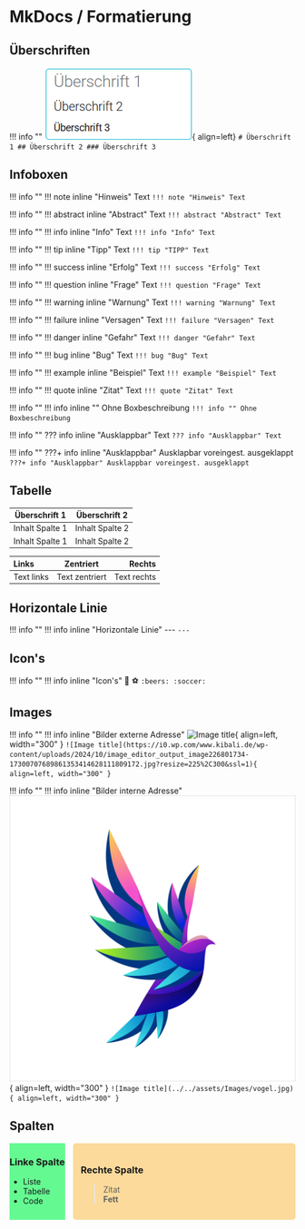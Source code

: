 # MkDocs / Formatierung

## Überschriften

!!! info ""
    ![Überschriften in Markdown](../../assets/Images/ITL_Tools_MkDocs_Ueberschriften001.png){ align=left}
    ```
        # Überschrift 1
        ## Überschrift 2
        ### Überschrift 3
    ```

## Infoboxen

!!! info ""
    !!! note inline "Hinweis"
        Text
    ```
    !!! note "Hinweis"
        Text
    ```    

!!! info ""
    !!! abstract inline "Abstract"
        Text
    ```
    !!! abstract "Abstract"
        Text
    ```

!!! info ""
    !!! info inline "Info"
        Text
    ```
    !!! info "Info"
        Text
    ```    

!!! info ""
    !!! tip inline "Tipp"
        Text
    ```
    !!! tip "TIPP"
        Text
    ```

!!! info ""
    !!! success inline "Erfolg"
        Text
    ```
    !!! success "Erfolg"
        Text
    ```    

!!! info ""
    !!! question inline "Frage"
        Text
    ```
    !!! question "Frage"
        Text
    ```

!!! info ""
    !!! warning inline "Warnung"
        Text
    ```
    !!! warning "Warnung"
        Text
    ```    

!!! info ""
    !!! failure inline "Versagen"
        Text
    ```
    !!! failure "Versagen"
        Text
    ```
    
!!! info ""
    !!! danger inline "Gefahr"
        Text
    ```
    !!! danger "Gefahr"
        Text
    ```    

!!! info ""
    !!! bug inline "Bug"
        Text
    ```
    !!! bug "Bug"
        Text
    ```

!!! info ""
    !!! example inline "Beispiel"
        Text
    ```
    !!! example "Beispiel"
        Text
    ```    

!!! info ""
    !!! quote inline "Zitat"
        Text
    ```
    !!! quote "Zitat"
        Text
    ```

!!! info ""
    !!! info inline ""
        Ohne Boxbeschreibung
    ```
    !!! info ""
        Ohne Boxbeschreibung
    ```

!!! info ""
    ??? info inline "Ausklappbar"
        Text
    ```
    ??? info "Ausklappbar"
        Text
    ```

!!! info ""
    ???+ info inline "Ausklappbar"
        Ausklapbar voreingest. ausgeklappt
    ```
    ???+ info "Ausklappbar"
        Ausklappbar voreingest. ausgeklappt
    ```


## Tabelle
| Überschrift 1 | Überschrift 2 |
|---|---|
| Inhalt Spalte 1 | Inhalt Spalte 2 |
| Inhalt Spalte 1 | Inhalt Spalte 2 |

| Links | Zentriert | Rechts |
| :---- | :----: | ----: |
| Text links | Text zentriert | Text rechts |


## Horizontale Linie
!!! info ""
    !!! info inline "Horizontale Linie"
        ---
    ```
        ---
    ```


## Icon's
!!! info ""
    !!! info inline "Icon's"
        :beers: :soccer:
    ```
        :beers: :soccer:
    ```


## Images
!!! info ""
    !!! info inline "Bilder externe Adresse"
        ![Image title](https://i0.wp.com/www.kibali.de/wp-content/uploads/2024/10/image_editor_output_image226801734-17300707689861353414628111809172.jpg?resize=225%2C300&ssl=1){ align=left, width="300" }
    ```
        ![Image title](https://i0.wp.com/www.kibali.de/wp-content/uploads/2024/10/image_editor_output_image226801734-17300707689861353414628111809172.jpg?resize=225%2C300&ssl=1){ align=left, width="300" }
    ```

!!! info ""
    !!! info inline "Bilder interne Adresse"
        ![Image title](../../assets/Images/vogel.jpg){ align=left, width="300" }
    ```
        ![Image title](../../assets/Images/vogel.jpg){ align=left, width="300" }
    ```


## Spalten
<div style="display: flex; gap: 1em;">
<div class="spalten2-div" style="background-color: #64fa91ff;" markdown="1">

### Linke Spalte

- Liste  
- Tabelle  
- Code  
  
</div>
<div class="spalten2-div" style="flex: 1;  background-color: #f8a50966; border-radius: 5px; padding: 1em;" markdown="1">

### Rechte Spalte

> Zitat  
**Fett**  

</div>
</div>